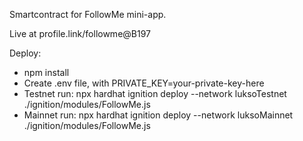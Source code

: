 Smartcontract for FollowMe mini-app.

Live at profile.link/followme@B197

Deploy:

- npm install
- Create .env file, with PRIVATE_KEY=your-private-key-here
- Testnet run: npx hardhat ignition deploy --network luksoTestnet ./ignition/modules/FollowMe.js
- Mainnet run: npx hardhat ignition deploy --network luksoMainnet ./ignition/modules/FollowMe.js
